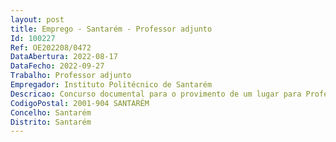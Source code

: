 ```yaml
--- 
layout: post
title: Emprego - Santarém - Professor adjunto
Id: 100227
Ref: OE202208/0472
DataAbertura: 2022-08-17
DataFecho: 2022-09-27
Trabalho: Professor adjunto
Empregador: Instituto Politécnico de Santarém
Descricao: Concurso documental para o provimento de um lugar para Professor Adjunto das áreas disciplinares de Ecologia e Botânica, da Escola Superior Agrária de Santarém, do Instituto Politécnico de Santarém (IPSantarém).
CodigoPostal: 2001-904 SANTARÉM
Concelho: Santarém
Distrito: Santarém
--- 
```

